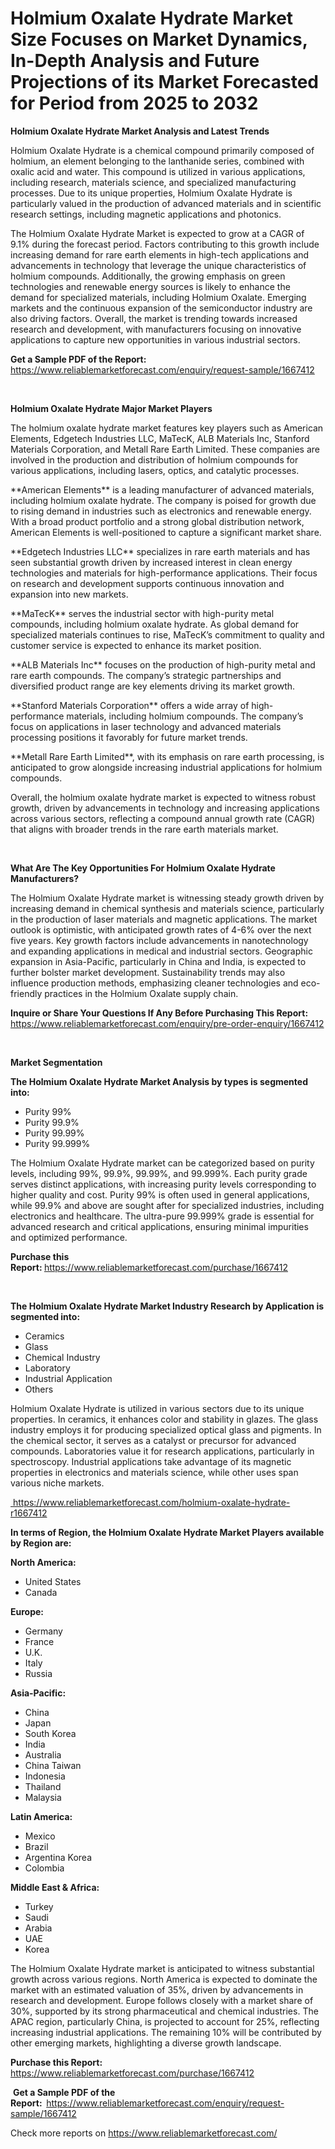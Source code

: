 <p><h1>Holmium Oxalate Hydrate Market Size Focuses on Market Dynamics, In-Depth Analysis and Future Projections of its Market Forecasted for Period from 2025 to 2032</h1></p><p><strong>Holmium Oxalate Hydrate Market Analysis and Latest Trends</strong></p>
<p><p>Holmium Oxalate Hydrate is a chemical compound primarily composed of holmium, an element belonging to the lanthanide series, combined with oxalic acid and water. This compound is utilized in various applications, including research, materials science, and specialized manufacturing processes. Due to its unique properties, Holmium Oxalate Hydrate is particularly valued in the production of advanced materials and in scientific research settings, including magnetic applications and photonics.</p><p>The Holmium Oxalate Hydrate Market is expected to grow at a CAGR of 9.1% during the forecast period. Factors contributing to this growth include increasing demand for rare earth elements in high-tech applications and advancements in technology that leverage the unique characteristics of holmium compounds. Additionally, the growing emphasis on green technologies and renewable energy sources is likely to enhance the demand for specialized materials, including Holmium Oxalate. Emerging markets and the continuous expansion of the semiconductor industry are also driving factors. Overall, the market is trending towards increased research and development, with manufacturers focusing on innovative applications to capture new opportunities in various industrial sectors.</p></p>
<p><strong>Get a Sample PDF of the Report:&nbsp;</strong> <a href="https://www.reliablemarketforecast.com/enquiry/request-sample/1667412?utm_campaign=2325&utm_medium=2&utm_source=Github&utm_content=ia&utm_term=08032025&utm_id=holmium-oxalate-hydrate">https://www.reliablemarketforecast.com/enquiry/request-sample/1667412</a></p>
<p>&nbsp;</p>
<p><strong>Holmium Oxalate Hydrate Major Market Players</strong></p>
<p><p>The holmium oxalate hydrate market features key players such as American Elements, Edgetech Industries LLC, MaTecK, ALB Materials Inc, Stanford Materials Corporation, and Metall Rare Earth Limited. These companies are involved in the production and distribution of holmium compounds for various applications, including lasers, optics, and catalytic processes.</p><p>**American Elements** is a leading manufacturer of advanced materials, including holmium oxalate hydrate. The company is poised for growth due to rising demand in industries such as electronics and renewable energy. With a broad product portfolio and a strong global distribution network, American Elements is well-positioned to capture a significant market share.</p><p>**Edgetech Industries LLC** specializes in rare earth materials and has seen substantial growth driven by increased interest in clean energy technologies and materials for high-performance applications. Their focus on research and development supports continuous innovation and expansion into new markets.</p><p>**MaTecK** serves the industrial sector with high-purity metal compounds, including holmium oxalate hydrate. As global demand for specialized materials continues to rise, MaTecK’s commitment to quality and customer service is expected to enhance its market position.</p><p>**ALB Materials Inc** focuses on the production of high-purity metal and rare earth compounds. The company’s strategic partnerships and diversified product range are key elements driving its market growth.</p><p>**Stanford Materials Corporation** offers a wide array of high-performance materials, including holmium compounds. The company’s focus on applications in laser technology and advanced materials processing positions it favorably for future market trends.</p><p>**Metall Rare Earth Limited**, with its emphasis on rare earth processing, is anticipated to grow alongside increasing industrial applications for holmium compounds. </p><p>Overall, the holmium oxalate hydrate market is expected to witness robust growth, driven by advancements in technology and increasing applications across various sectors, reflecting a compound annual growth rate (CAGR) that aligns with broader trends in the rare earth materials market.</p></p>
<p>&nbsp;</p>
<p><strong>What Are The Key Opportunities For Holmium Oxalate Hydrate Manufacturers?</strong></p>
<p><p>The Holmium Oxalate Hydrate market is witnessing steady growth driven by increasing demand in chemical synthesis and materials science, particularly in the production of laser materials and magnetic applications. The market outlook is optimistic, with anticipated growth rates of 4-6% over the next five years. Key growth factors include advancements in nanotechnology and expanding applications in medical and industrial sectors. Geographic expansion in Asia-Pacific, particularly in China and India, is expected to further bolster market development. Sustainability trends may also influence production methods, emphasizing cleaner technologies and eco-friendly practices in the Holmium Oxalate supply chain.</p></p>
<p><strong>Inquire or Share Your Questions If Any Before Purchasing This Report:</strong> <a href="https://www.reliablemarketforecast.com/enquiry/pre-order-enquiry/1667412?utm_campaign=2325&utm_medium=2&utm_source=Github&utm_content=ia&utm_term=08032025&utm_id=holmium-oxalate-hydrate">https://www.reliablemarketforecast.com/enquiry/pre-order-enquiry/1667412</a></p>
<p>&nbsp;</p>
<p><strong>Market Segmentation</strong></p>
<p><strong>The Holmium Oxalate Hydrate Market Analysis by types is segmented into:</strong></p>
<p><ul><li>Purity 99%</li><li>Purity 99.9%</li><li>Purity 99.99%</li><li>Purity 99.999%</li></ul></p>
<p><p>The Holmium Oxalate Hydrate market can be categorized based on purity levels, including 99%, 99.9%, 99.99%, and 99.999%. Each purity grade serves distinct applications, with increasing purity levels corresponding to higher quality and cost. Purity 99% is often used in general applications, while 99.9% and above are sought after for specialized industries, including electronics and healthcare. The ultra-pure 99.999% grade is essential for advanced research and critical applications, ensuring minimal impurities and optimized performance.</p></p>
<p><strong>Purchase this Report:&nbsp;</strong><a href="https://www.reliablemarketforecast.com/purchase/1667412?utm_campaign=2325&utm_medium=2&utm_source=Github&utm_content=ia&utm_term=08032025&utm_id=holmium-oxalate-hydrate">https://www.reliablemarketforecast.com/purchase/1667412</a></p>
<p>&nbsp;</p>
<p><strong>The Holmium Oxalate Hydrate Market Industry Research by Application is segmented into:</strong></p>
<p><ul><li>Ceramics</li><li>Glass</li><li>Chemical Industry</li><li>Laboratory</li><li>Industrial Application</li><li>Others</li></ul></p>
<p><p>Holmium Oxalate Hydrate is utilized in various sectors due to its unique properties. In ceramics, it enhances color and stability in glazes. The glass industry employs it for producing specialized optical glass and pigments. In the chemical sector, it serves as a catalyst or precursor for advanced compounds. Laboratories value it for research applications, particularly in spectroscopy. Industrial applications take advantage of its magnetic properties in electronics and materials science, while other uses span various niche markets.</p></p>
<p><a href="https://www.reliablemarketforecast.com/holmium-oxalate-hydrate-r1667412?utm_campaign=2325&utm_medium=2&utm_source=Github&utm_content=ia&utm_term=08032025&utm_id=holmium-oxalate-hydrate">&nbsp;https://www.reliablemarketforecast.com/holmium-oxalate-hydrate-r1667412</a></p>
<p><strong>In terms of Region, the Holmium Oxalate Hydrate Market Players available by Region are:</strong></p>
<p>
    <p> <strong> North America: </strong>
        <ul>
            <li>United States</li>
            <li>Canada</li>
        </ul>
        </p> 
    <p> <strong> Europe: </strong>
        <ul>
            <li>Germany</li>
            <li>France</li>
            <li>U.K.</li>
            <li>Italy</li>
            <li>Russia</li>
        </ul>
        </p> 
    <p> <strong> Asia-Pacific: </strong>
        <ul>
            <li>China</li>
            <li>Japan</li>
            <li>South Korea</li>
            <li>India</li>
            <li>Australia</li>
            <li>China Taiwan</li>
            <li>Indonesia</li>
            <li>Thailand</li>
            <li>Malaysia</li>
        </ul>
        </p> 
    <p> <strong> Latin America: </strong>
        <ul>
            <li>Mexico</li>
            <li>Brazil</li>
            <li>Argentina Korea</li>
            <li>Colombia</li>
        </ul>
        </p> 
    <p> <strong> Middle East & Africa: </strong>
        <ul>
            <li>Turkey</li>
            <li>Saudi</li>
            <li>Arabia</li>
            <li>UAE</li>
            <li>Korea</li>
        </ul>
    </p>
    </p>
<p><p>The Holmium Oxalate Hydrate market is anticipated to witness substantial growth across various regions. North America is expected to dominate the market with an estimated valuation of 35%, driven by advancements in research and development. Europe follows closely with a market share of 30%, supported by its strong pharmaceutical and chemical industries. The APAC region, particularly China, is projected to account for 25%, reflecting increasing industrial applications. The remaining 10% will be contributed by other emerging markets, highlighting a diverse growth landscape.</p></p>
<p><strong>Purchase this Report: </strong><a href="https://www.reliablemarketforecast.com/purchase/1667412?utm_campaign=2325&utm_medium=2&utm_source=Github&utm_content=ia&utm_term=08032025&utm_id=holmium-oxalate-hydrate">https://www.reliablemarketforecast.com/purchase/1667412</a></p>
<p>&nbsp;<strong>Get a Sample PDF of the Report:&nbsp;&nbsp;</strong><a href="https://www.reliablemarketforecast.com/enquiry/request-sample/1667412?utm_campaign=2325&utm_medium=2&utm_source=Github&utm_content=ia&utm_term=08032025&utm_id=holmium-oxalate-hydrate">https://www.reliablemarketforecast.com/enquiry/request-sample/1667412</a></p>
<p><strong></strong></p>
<p>Check more reports on <a href="https://www.reliablemarketforecast.com/?utm_campaign=2325&utm_medium=2&utm_source=Github&utm_content=ia&utm_term=08032025&utm_id=holmium-oxalate-hydrate">https://www.reliablemarketforecast.com/</a></p>